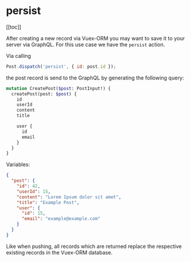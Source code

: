 # persist

[[toc]]


After creating a new record via Vuex-ORM you may want to save it to your server via GraphQL. For this use case we have
the `persist` action.

Via calling

```javascript
Post.dispatch('persist', { id: post.id });
```

the post record is send to the GraphQL by generating the following query:


```graphql
mutation CreatePost($post: PostInput!) {
  createPost(post: $post) {
    id
    userId
    content
    title

    user {
      id
      email
    }
  }
}
```

Variables:

```json
{
  "post": {
    "id": 42,
    "userId": 15,
    "content": "Lorem Ipsum dolor sit amet",
    "title": "Example Post",
    "user": {
      "id": 15,
      "email": "example@example.com"
    }
  }
}
```

Like when pushing, all records which are returned replace the respective existing records in the Vuex-ORM database.

